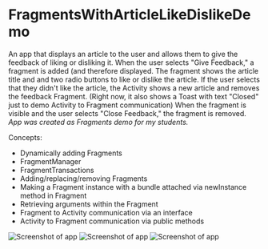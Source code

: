 # FragmentsWithArticleLikeDislikeDemo

An app that displays an article to the user and allows them to give the feedback of liking or disliking it.
When the user selects "Give Feedback," a fragment is added (and therefore displayed. 
The fragment shows the article title and and two radio buttons to like or dislike the article.
If the user selects that they didn't like the article, the Activity shows a new article and removes the feedback Fragment.
(Right now, it also shows a Toast with text "Closed" just to demo Activity to Fragment communication)
When the fragment is visible and the user selects "Close Feedback," the fragment is removed.
*App was created as Fragments demo for my students.*

Concepts:
- Dynamically adding Fragments
- FragmentManager
- FragmentTransactions 
- Adding/replacing/removing Fragments
- Making a Fragment instance with a bundle attached via newInstance method in Fragment
- Retrieving arguments within the Fragment
- Fragment to Activity communication via an interface
- Activity to Fragment communication via public methods

![Screenshot of app](https://github.com/alj968/FragmentsWithArticleLikeDislikeDemo/blob/master/1.png "Initial View")
![Screenshot of app](https://github.com/alj968/FragmentsWithArticleLikeDislikeDemo/blob/master/2.png "After selecting disliked article")
![Screenshot of app](https://github.com/alj968/FragmentsWithArticleLikeDislikeDemo/blob/master/3.png "After specifying dislike for the article")
